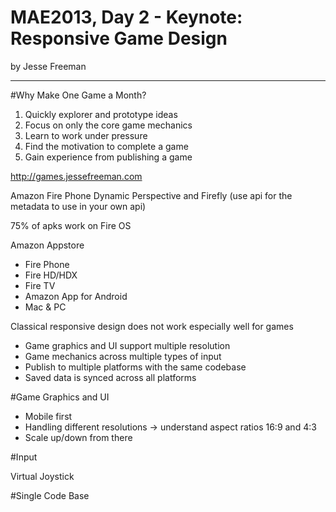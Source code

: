 MAE2013, Day 2 - Keynote: Responsive Game Design
===
by Jesse Freeman

---

#Why Make One Game a Month?
1. Quickly explorer and prototype ideas
2. Focus on only the core game mechanics
3. Learn to work under pressure
4. Find the motivation to complete a game
5. Gain experience from publishing a game

http://games.jessefreeman.com

Amazon Fire Phone
Dynamic Perspective and Firefly (use api for the metadata to use in your own api)

75% of apks work on Fire OS

Amazon Appstore
* Fire Phone
* Fire HD/HDX
* Fire TV
* Amazon App for Android
* Mac & PC

Classical responsive design does not work especially well for games

* Game graphics and UI support multiple resolution
* Game mechanics across multiple types of input
* Publish to multiple platforms with the same codebase
* Saved data is synced across all platforms

#Game Graphics and UI
* Mobile first
* Handling different resolutions -> understand aspect ratios 16:9 and 4:3
* Scale up/down from there

#Input

Virtual Joystick

#Single Code Base

